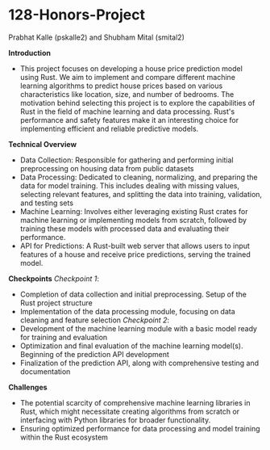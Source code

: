 # 128-Honors-Project
Prabhat Kalle (pskalle2) and Shubham Mital (smital2)

**Introduction**
  * This project focuses on developing a house price prediction model using Rust. We aim to implement and compare different machine learning algorithms to predict house prices based on various characteristics like location, size, and number of bedrooms. The motivation behind selecting this project is to explore the capabilities of Rust in the field of machine learning and data processing. Rust's performance and safety features make it an interesting choice for implementing efficient and reliable predictive models.

**Technical Overview**
  * Data Collection: Responsible for gathering and performing initial preprocessing on housing data from public datasets
  * Data Processing: Dedicated to cleaning, normalizing, and preparing the data for model training. This includes dealing with missing values, selecting relevant features, and splitting the data into training, validation, and testing sets
  * Machine Learning: Involves either leveraging existing Rust crates for machine learning or implementing models from scratch, followed by training these models with processed data and evaluating their performance.
  * API for Predictions: A Rust-built web server that allows users to input features of a house and receive price predictions, serving the trained model.

**Checkpoints**
 *Checkpoint 1*:
   * Completion of data collection and initial preprocessing. Setup of the Rust project structure
   * Implementation of the data processing module, focusing on data cleaning and feature selection
 *Checkpoint 2*:
   * Development of the machine learning module with a basic model ready for training and evaluation
   * Optimization and final evaluation of the machine learning model(s). Beginning of the prediction API development
   * Finalization of the prediction API, along with comprehensive testing and documentation 

**Challenges**
  * The potential scarcity of comprehensive machine learning libraries in Rust, which might necessitate creating algorithms from scratch or interfacing with Python libraries for broader functionality.
  * Ensuring optimized performance for data processing and model training within the Rust ecosystem

